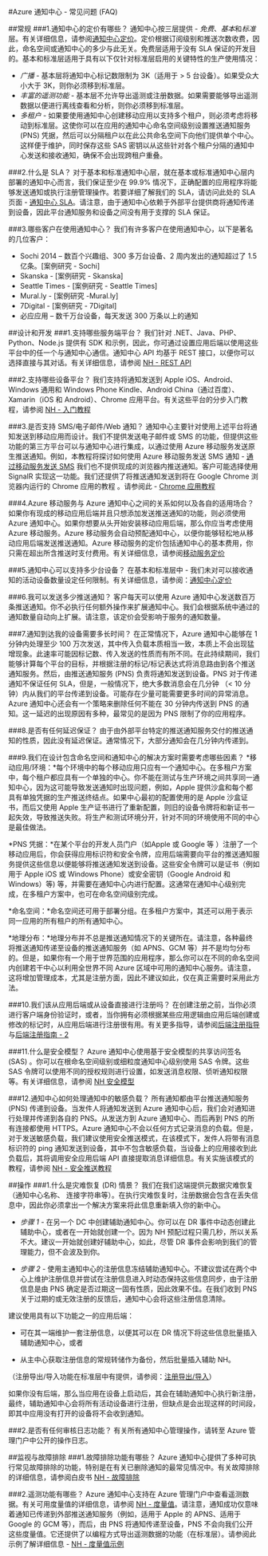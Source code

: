 <properties 
	pageTitle="Azure 通知中心 - 常见问题 (FAQ)" 
	description="关于设计/实现有关通知中心的解决方案的常见问题" 
	services="notification-hubs" 
	documentationCenter="mobile" 
	authors="piyushjo" 
	manager="dwrede" 
	editor="" />

<tags 
	ms.service="notification-hubs" 	
	ms.date="02/18/2015" 
	wacn.date="" />

#Azure 通知中心 - 常见问题 (FAQ)

##常规
###1\.通知中心的定价有哪些？
通知中心按三层提供 - *免费*、*基本*和*标准*层。有关详细信息，请参阅[通知中心定价]。定价根据订阅级别和推送次数收费，因此，命名空间或通知中心的多少与此无关。免费层适用于没有 SLA 保证的开发目的。基本和标准层适用于具有以下仅针对标准层启用的关键特性的生产使用情况：

- *广播* - 基本层将通知中心标记数限制为 3K（适用于 > 5 台设备）。如果受众大小大于 3K，则你必须移到标准层。 
- *丰富的遥测功能* - 基本层不允许导出遥测或注册数据。如果需要能够导出遥测数据以便进行离线查看和分析，则你必须移到标准层。 
- *多租户* - 如果要使用通知中心创建移动应用以支持多个租户，则必须考虑将移动到标准层。这使你可以在应用的通知中心命名空间级别设置推送通知服务 (PNS) 凭据，然后可以分隔租户以在此公共命名空间下向他们提供单个中心。这样便于维护，同时保存这些 SAS 密钥以从这些针对各个租户分隔的通知中心发送和接收通知，确保不会出现跨租户重叠。 

###2\.什么是 SLA？
对于基本和标准通知中心层，就在基本或标准通知中心层内部署的通知中心而言，我们保证至少在 99.9% 情况下，正确配置的应用程序将能够发送通知或执行注册管理操作。若要详细了解我们的 SLA，请访问此处的 SLA 页面 - [通知中心 SLA]。请注意，由于通知中心依赖于外部平台提供商将通知传递到设备，因此平台通知服务和设备之间没有用于支撑的 SLA 保证。
 
###3\.哪些客户在使用通知中心？
我们有许多客户在使用通知中心，以下是著名的几位客户：

* Sochi 2014 – 数百个兴趣组、300 多万台设备、2 周内发出的通知超过了 1.5 亿条。[案例研究 - Sochi]
* Skanska - [案例研究 - Skanska]
* Seattle Times - [案例研究 - Seattle Times]
* Mural.ly - [案例研究 -Mural.ly]
* 7Digital - [案例研究 - 7Digital]
* 必应应用 – 数千万台设备，每天发送 300 万条以上的通知
 
##设计和开发
###1\.支持哪些服务端平台？
我们针对 .NET、Java、PHP、Python、Node.js 提供有 SDK 和示例，因此，你可通过设置应用后端以使用这些平台中的任一个与通知中心通信。通知中心 API 均基于 REST 接口，以便你可以选择直接与其对话。有关详细信息，请参阅 [NH - REST API]
 
###2\.支持哪些设备平台？
我们支持将通知发送到 Apple iOS、Android、Windows 通用和 Windows Phone Kindle、Android China（通过百度）、Xamarin（iOS 和 Android）、Chrome 应用平台。有关这些平台的分步入门教程，请参阅 [NH - 入门教程]
 
###3\.是否支持 SMS/电子邮件/Web 通知？
通知中心主要针对使用上述平台将通知发送到移动应用而设计。我们不提供发送电子邮件或 SMS 的功能，但提供这些功能的第三方平台可以与通知中心进行集成，以通过使用 Azure 移动服务发送原生推送通知。例如，本教程将探讨如何使用 Azure 移动服务发送 SMS 通知 - [通过移动服务发送 SMS] 我们也不提供现成的浏览器内推送通知。客户可能选择使用 SignalR 实现这一功能。我们还提供了将推送通知发送到将在 Google Chrome 浏览器内运行的 Chrome 应用的教程 。请参阅此 - [Chrome 应用教程]
 
###4\.Azure 移动服务与 Azure 通知中心之间的关系如何以及各自的适用场合？ 
如果你有现成的移动应用后端并且只想添加发送推送通知的功能，则必须使用 Azure 通知中心。如果你想要从头开始安装移动应用后端，那么你应当考虑使用 Azure 移动服务。Azure 移动服务会自动预配通知中心，以便你能够轻松地从移动应用后端发送推送通知。Azure 移动服务的定价包括通知中心的基本费用，你只需在超出所含推送时支付费用。有关详细信息，请参阅[移动服务定价]
 
###5\.通知中心可以支持多少台设备？
在基本和标准层中 - 我们未对可以接收通知的活动设备数量设定任何限制。有关详细信息，请参阅：[通知中心定价]
 
###6\.我可以发送多少推送通知？ 
客户每天可以使用 Azure 通知中心发送数百万条推送通知。你不必执行任何额外操作来扩展通知中心。我们会根据系统中通过的通知数量自动向上扩展。请注意，该定价会受影响于服务的通知数量。
 
###7\.通知到达我的设备需要多长时间？
在正常情况下，Azure 通知中心能够在 1 分钟内处理至少 100 万次发送，其中传入负载本质相当一致，本质上不会出现猛增现象。此速率可能因标记数、传入发送的性质而有所不同。在此持续期间，我们能够计算每个平台的目标，并根据注册的标记/标记表达式将消息路由到各个推送通知服务。然后，由推送通知服务 (PNS) 负责将通知发送到设备。PNS 对于传递通知不保证任何 SLA，但是，一般情况下，绝大多数消息会在几分钟 （< 10 分钟）内从我们的平台传递到设备。可能存在少量可能需要更多时间的异常消息。Azure 通知中心还会有一个策略来删除任何不能在 30 分钟内传送到 PNS 的通知。这一延迟的出现原因有多种，最常见的是因为 PNS 限制了你的应用程序。
 
###8\.是否有任何延迟保证？
由于由外部平台特定的推送通知服务交付的推送通知的性质，因此没有延迟保证。通常情况下，大部分通知会在几分钟内传递到。
 
###9\.我们在设计包含命名空间和通知中心的解决方案时需要考虑哪些因素？ 
*移动应用/环境：*每个环境中的每个移动应用只应有一个通知中心。在多租户方案中，每个租户都应具有一个单独的中心。你不能在测试与生产环境之间共享同一通知中心，因为这可能导致发送通知时出现问题，例如，Apple 提供沙盒和每个都具有单独凭据的生产推送终结点。如果中心最初的配置使用的是 Apple 沙盒证书，而后又使用 Apple 生产证书进行了重新配置，则旧的设备令牌将和新证书一起失效，导致推送失败。将生产和测试环境分开，针对不同的环境使用不同的中心是最佳做法。

*PNS 凭据：*在某个平台的开发人员门户（如Apple 或 Google 等 ）注册了一个移动应用后，你会获得应用标识符和安全令牌，应用后端需要向平台的推送通知服务提供这些信息以便能够将推送通知发送到设备。这些安全令牌可以是证书（例如用于 Apple iOS 或 Windows Phone）或安全密钥（Google Android 和 Windows）等) 等，并需要在通知中心内进行配置。这通常在通知中心级别完成，在多租户方案中，也可在命名空间级别完成。

*命名空间：*命名空间还可用于部署分组。在多租户方案中，其还可以用于表示同一应用的所有租户的所有通知中心。

*地理分布：*地理分布并不总是推送通知情况下的关键所在。请注意，各种最终将推送通知传递至设备的推送通知服务（如 APNS、GCM 等）并不是均匀分布的。但是，如果你有一个用于世界范围的应用程序，那么你可以在不同的命名空间内创建若干中心以利用全世界不同 Azure 区域中可用的通知中心服务。请注意，这将增加管理成本，尤其是注册方面，因此不建议如此，仅在真正需要时采用此方法。
 
###10\.我们该从应用后端或从设备直接进行注册吗？
在创建注册之前，当你必须进行客户端身份验证时，或者，当你拥有必须根据某些应用逻辑由应用后端创建或修改的标记时，从应用后端进行注册很有用。有关更多指导，请参阅[后端注册指导]与[后端注册指南 - 2]
 
###11\.什么是安全模型？
Azure 通知中心使用基于安全模型的共享访问签名 (SAS) 。你可以在根命名空间级别或细粒度通知中心级别使用 SAS 令牌。这些 SAS 令牌可以使用不同的授权规则进行设置，如发送消息权限、侦听通知权限等。有关详细信息，请参阅 [NH 安全模型]
 
###12\.通知中心如何处理通知中的敏感负载？ 
所有通知都由平台推送通知服务 (PNS) 传递到设备。当发件人将通知发送到 Azure 通知中心后，我们会对通知进行处理并传递到各自的 PNS。从发送方到 Azure 通知中心、而后再到 PNS 的所有连接都使用 HTTPS。Azure 通知中心不会以任何方式记录消息的负载。但是，对于发送敏感负载，我们建议使用安全推送模式，在该模式下，发件人将带有消息标识符的 ping 通知发送到设备，其中不包含敏感负载，当设备上的应用接收到此负载后，其将调用安全应用后端 API 直接提取消息详细信息。有关实施该模式的教程，请参阅 [NH - 安全推送教程]
 
##操作
###1\.什么是灾难恢复 (DR) 情景？
我们在我们这端提供元数据灾难恢复（通知中心名称、 连接字符串等）。在执行灾难恢复时，注册数据会包含在丢失信息中，因此你必须拿出一个解决方案来将此信息重新填入你的新中心。

- *步骤 1* - 在另一个 DC 中创建辅助通知中心。你可以在 DR 事件中动态创建此辅助中心，或者在一开始就创建一个。因为 NH 预配过程只需几秒，所以关系不大。建议一开始就创建好辅助中心，如此，尽管 DR 事件会影响到我们的管理能力，但不会波及到你。 

- *步骤 2* - 使用主通知中心的注册信息冻结辅助通知中心。不建议尝试在两个中心上维护注册信息并尝试在注册信息进入时动态保持这些信息同步，由于注册信息是由 PNS 确定是否过期这一固有性质，因此效果不佳。在我们收到 PNS 关于过期的或无效注册的反馈后，通知中心会将这些注册信息清除。

建议使用具有以下功能之一的应用后端：

- 可在其一端维护一套注册信息，以便其可以在 DR 情况下将这些信息批量插入辅助通知中心，或者

- 从主中心获取注册信息的常规转储作为备份，然后批量插入辅助 NH。

（注册导出/导入功能在标准层中有提供，请参阅：[注册导出/导入]）
 
如果你没有后端，那么当应用在设备上启动后，其会在辅助通知中心执行新注册，最终，辅助通知中心会将所有活动设备进行注册，但缺点是会出现这样的时间段，即其中应用没有打开的设备将不会收到通知。
 
###2\.是否有任何审核日志功能？
有关所有通知中心管理操作，请转至 Azure 管理门户中公开的操作日志。
 
##监视与故障排除
###1\.故障排除功能有哪些？
Azure 通知中心提供了多种可执行常见故障排除的功能，特别是在有关已删除通知的最常见情况中。有关故障排除的详细信息，请参阅白皮书 [NH - 故障排除]
 
###2\.遥测功能有哪些？
Azure 通知中心支持在 Azure 管理门户中查看遥测数据。有关可用度量值的详细信息，请参阅 [NH - 度量值]。请注意，通知成功仅意味着通知已传递到外部推送通知服务（例如，适用于 Apple 的 APNS、适用于 Google 的 GCM 等），而后，由 PNS 将通知传递至设备，PNS 不会向我们公开这些度量值。它还提供了以编程方式导出遥测数据的功能（在标准层）。请参阅此示例了解详细信息 - [NH - 度量值示例]

[通知中心定价]: http://www.windowsazure.cn/home/features/notification-hubs/#price
[通知中心 SLA]: http://www.windowsazure.cn/support/legal/sla
[NH - REST API]: https://msdn.microsoft.com/zh-cn/library/azure/dn530746.aspx
[NH - 入门教程]: /documentation/articles/notification-hubs-ios-get-started
[通过移动服务发送 SMS]: /documentation/articles/partner-twilio-mobile-services-how-to-use-voice-sms
[Chrome 应用教程]: /documentation/articles/notification-hubs-chrome-get-started
[移动服务定价]: http://www.windowsazure.cn/home/features/mobile-services/#price
[后端注册指导]: https://msdn.microsoft.com/zh-cn/library/azure/dn743807.aspx
[后端注册指南 - 2]: https://msdn.microsoft.com/zh-cn/library/azure/dn530747.aspx
[NH 安全模型]: https://msdn.microsoft.com/zh-cn/library/azure/dn495373.aspx.
[NH - 安全推送教程]: /documentation/articles/notification-hubs-aspnet-backend-ios-secure-push
[NH - 故障排除]: /documentation/articles/notification-hubs-diagnosing
[NH - 度量值]: https://msdn.microsoft.com/zh-cn/library/dn458822.aspx
[NH - 度量值示例]: https://github.com/Azure/azure-notificationhubs-samples/tree/master/FetchNHTelemetryInExcel
[注册导出/导入]: https://msdn.microsoft.com/zh-cn/library/dn790624.aspx
 

<!---HONumber=71-->